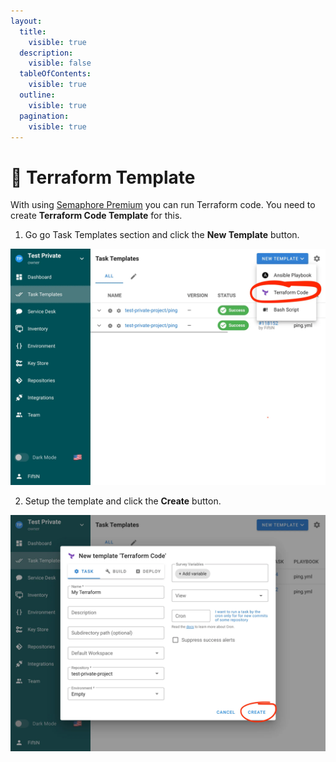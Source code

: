 ```yaml
---
layout:
  title:
    visible: true
  description:
    visible: false
  tableOfContents:
    visible: true
  outline:
    visible: true
  pagination:
    visible: true
---
```


# 🌟 Terraform Template

With using [Semaphore Premium](https://semui.co/premium) you can run Terraform code. You need to create **Terraform Code Template** for this.

1. Go go Task Templates section and click the **New Template** button.

![](<../../.gitbook/assets/terraform_1.webp>)

2. Setup the template and click the **Create** button.

![](<../../.gitbook/assets/terraform_2.webp>)